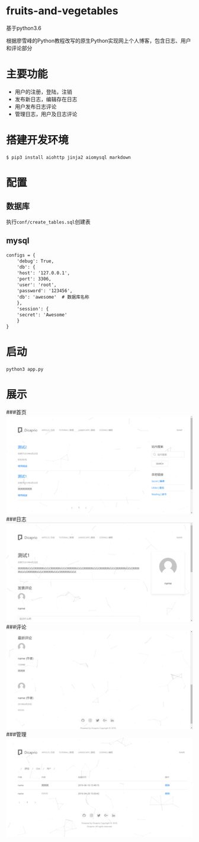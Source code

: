 # fruits-and-vegetables
基于python3.6

根据廖雪峰的Python教程改写的原生Python实现网上个人博客，包含日志、用户和评论部分
# 主要功能
- 用户的注册，登陆，注销
- 发布新日志，编辑存在日志
- 用户发布日志评论
- 管理日志，用户及日志评论
# 搭建开发环境
`$ pip3 install aiohttp jinja2 aiomysql markdown`
# 配置
## 数据库
执行`conf/create_tables.sql`创建表
## mysql

    configs = {
	    'debug': True,
	    'db': {
	    'host': '127.0.0.1',
	    'port': 3306,
	    'user': 'root',
	    'password': '123456',
	    'db': 'awesome'  # 数据库名称
	    },
	    'session': {
	    'secret': 'Awesome'
	    }
    }

# 启动
`python3 app.py`

# 展示
###首页
![image](https://raw.githubusercontent.com/DiCaprio17/native-blog/master/test/test1.png)
###日志
![image](https://raw.githubusercontent.com/DiCaprio17/native-blog/master/test/test2.png)
###评论
![image](https://raw.githubusercontent.com/DiCaprio17/native-blog/master/test/test3.png)
###管理
![image](https://raw.githubusercontent.com/DiCaprio17/native-blog/master/test/test4.png)